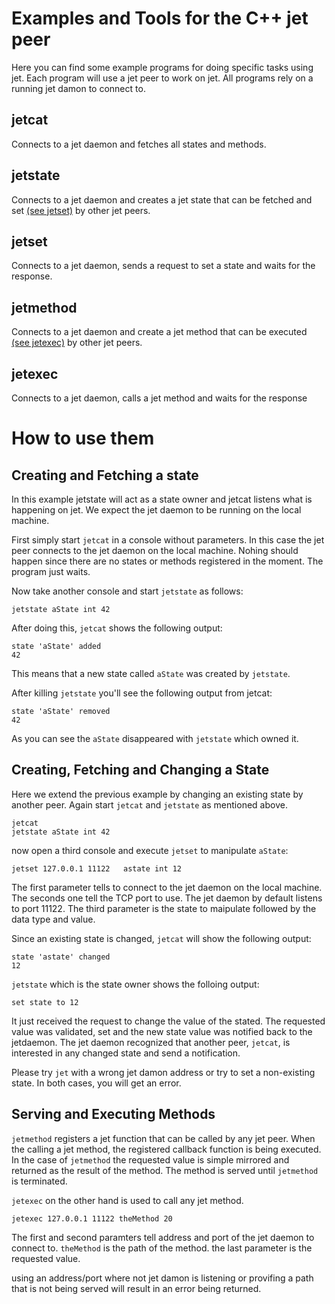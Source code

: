 # Examples and Tools for the C++ jet peer

Here you can find some example programs for doing specific tasks using jet. Each program will use a jet peer to work on jet.
All programs rely on a running jet damon to connect to.

## jetcat

Connects to a jet daemon and fetches all states and methods.

## jetstate

Connects to a jet daemon and creates a jet state that can be fetched and set [(see jetset)](jetset) by other jet peers.

## jetset

Connects to a jet daemon, sends a request to set a state and waits for the response.

## jetmethod

Connects to a jet daemon and create a jet method that can be executed [(see jetexec)](jetexec) by other jet peers.  

## jetexec

Connects to a jet daemon, calls a jet method and waits for the response


# How to use them


## Creating and Fetching a state

In this example jetstate will act as a state owner and jetcat listens what is happening on jet.
We expect the jet daemon to be running on the local machine.

First simply start `jetcat` in a console without parameters. In this case the jet peer connects to the jet daemon on the local machine.
Nohing should happen since there are no states or methods registered in the moment. The program just waits.

Now take another console and start `jetstate` as follows:

```
jetstate aState int 42
```


After doing this, `jetcat` shows the following output:

```
state 'aState' added
42
```

This means that a new state called `aState` was created by `jetstate`.

After killing `jetstate` you'll see the following output from jetcat:

```
state 'aState' removed
42
```

As you can see the `aState` disappeared with `jetstate` which owned it.

## Creating, Fetching and Changing a State

Here we extend the previous example by changing an existing state by another peer.
Again start `jetcat` and `jetstate` as mentioned above.

```
jetcat
jetstate aState int 42
```

now open a third console and execute `jetset` to manipulate `aState`:

```
jetset 127.0.0.1 11122   astate int 12
```

The first parameter tells to connect to the jet daemon on the local machine. The seconds one tell the TCP port to use.
The jet daemon by default listens to port 11122. The third parameter is the state to maipulate followed by the data type and value.

Since an existing state is changed, `jetcat` will show the following output:
```
state 'astate' changed
12
```

`jetstate` which is the state owner shows the folloing output:
```
set state to 12
```
It just received the request to change the value of the stated. The requested value was validated, 
set and the new state value was notified back to the jetdaemon. The jet daemon recognized that another peer,
`jetcat`, is interested in any changed state and send a notification.

Please try `jet` with a wrong jet damon address or try to set a non-existing state. In both cases, you will get an error.

## Serving and Executing Methods

`jetmethod` registers a jet function that can be called by any jet peer. When the calling a jet method, the registered callback function is being executed.
In the case of `jetmethod` the requested value is simple mirrored and returned as the result of the method. The method is served until `jetmethod` is terminated.

`jetexec` on the other hand is used to call any jet method.

```
jetexec 127.0.0.1 11122 theMethod 20
```

The first and second paramters tell address and port of the jet daemon to connect to. `theMethod` is the path of the method.
the last parameter is the requested value.

using an address/port where not jet damon is listening or provifing a path that is not being served will result in an error being returned.



